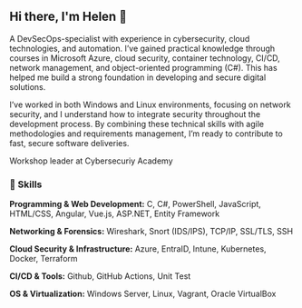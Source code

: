 ## Hi there, I'm Helen 👋

A DevSecOps-specialist with experience in cybersecurity, cloud technologies, and automation. I’ve gained practical knowledge through courses in Microsoft Azure, cloud security, container technology, CI/CD, network management, and object-oriented programming (C#). This has helped me build a strong foundation in developing and secure digital solutions.

I’ve worked in both Windows and Linux environments, focusing on network security, and I understand how to integrate security throughout the development process. By combining these technical skills with agile methodologies and requirements management, I’m ready to contribute to fast, secure software deliveries.

Workshop leader at Cybersecuriy Academy


### 🚀 Skills


**Programming & Web Development:** C, C#, PowerShell, JavaScript, HTML/CSS, Angular, Vue.js, ASP.NET, Entity Framework

**Networking & Forensics:** Wireshark, Snort (IDS/IPS), TCP/IP, SSL/TLS, SSH

**Cloud Security & Infrastructure:** Azure, EntraID, Intune, Kubernetes, Docker, Terraform

**CI/CD & Tools:** Github, GitHub Actions, Unit Test

**OS & Virtualization:** Windows Server, Linux, Vagrant, Oracle VirtualBox




<!--
**afroTechnologist/afroTechnologist** is a ✨ _special_ ✨ repository because its `README.md` (this file) appears on your GitHub profile.

Here are some ideas to get you started:

- 🔭 I’m currently working on ...
- 🌱 I’m currently learning ...
- 👯 I’m looking to collaborate on ...
- 🤔 I’m looking for help with ...
- 💬 Ask me about ...
- 📫 How to reach me: ...
- 😄 Pronouns: ...
- ⚡ Fun fact: ...
-->

